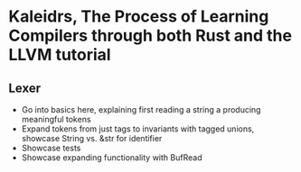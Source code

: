 # Kaleidrs, The Process of Learning Compilers through both Rust and the LLVM tutorial

## Lexer
- Go into basics here, explaining first reading a string a producing meaningful tokens
- Expand tokens from just tags to invariants with tagged unions, showcase String vs. &str for identifier
- Showcase tests
- Showcase expanding functionality with BufRead